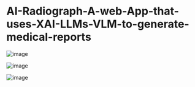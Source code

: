 # AI-Radiograph-A-web-App-that-uses-XAI-LLMs-VLM-to-generate-medical-reports

![image](https://github.com/user-attachments/assets/b9ba30e0-4d6c-4c9b-ad88-e8c79bd04f9f)


![image](https://github.com/user-attachments/assets/8c037055-8a76-498b-a455-dfd24af07e3d)


![image](https://github.com/user-attachments/assets/ad563498-04be-4f78-8c4d-bfd971c444f0)





